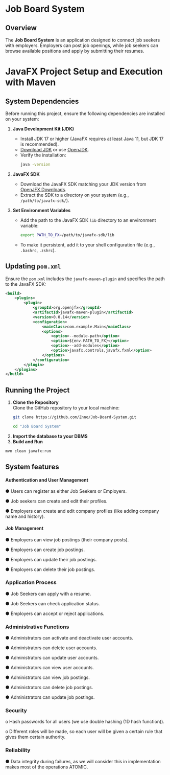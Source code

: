 # Job Board System

## Overview  
The **Job Board System** is an application designed to connect job seekers with employers. Employers can post job openings, while job seekers can browse available positions and apply by submitting their resumes.

# JavaFX Project Setup and Execution with Maven

## System Dependencies

Before running this project, ensure the following dependencies are installed on your system:

1. **Java Development Kit (JDK)**  
   - Install JDK 17 or higher (JavaFX requires at least Java 11, but JDK 17 is recommended).  
   - [Download JDK](https://www.oracle.com/java/technologies/javase-downloads.html) or use [OpenJDK](https://adoptopenjdk.net/).  
   - Verify the installation:  
     ```bash
     java -version
     ```

2. **JavaFX SDK**  
   - Download the JavaFX SDK matching your JDK version from [OpenJFX Downloads](https://openjfx.io/).  
   - Extract the SDK to a directory on your system (e.g., `/path/to/javafx-sdk/`).

3. **Set Environment Variables**  
   - Add the path to the JavaFX SDK `lib` directory to an environment variable:  
     ```bash
     export PATH_TO_FX=/path/to/javafx-sdk/lib
     ```
   - To make it persistent, add it to your shell configuration file (e.g., `.bashrc`, `.zshrc`).

## Updating `pom.xml`

Ensure the `pom.xml` includes the `javafx-maven-plugin` and specifies the path to the JavaFX SDK:

```xml
<build>
    <plugins>
        <plugin>
            <groupId>org.openjfx</groupId>
            <artifactId>javafx-maven-plugin</artifactId>
            <version>0.0.14</version>
            <configuration>
                <mainClass>com.example.Main</mainClass>
                <options>
                    <option>--module-path</option>
                    <option>${env.PATH_TO_FX}</option>
                    <option>--add-modules</option>
                    <option>javafx.controls,javafx.fxml</option>
                </options>
            </configuration>
        </plugin>
    </plugins>
</build>
```
## Running the Project

1. **Clone the Repository**  
   Clone the GitHub repository to your local machine:  
   ```bash
   git clone https://github.com/Znno/Job-Board-System.git
   ```
   ```bash
   cd "Job Board System"
2. **Import the database to your DBMS**
3. **Build and Run**  
  ```bash
  mvn clean javafx:run
```
## System features
#### Authentication and User Management
● Users can register as either Job Seekers or Employers. 

● Job seekers can create and edit their profiles. 

● Employers can create and edit company profiles (like adding company name and history).

#### Job Management
● Employers can view job postings (their company posts).

● Employers can create job postings.

● Employers can update their job postings.

● Employers can delete their job postings.

### Application Process
● Job Seekers can apply with a resume.

● Job Seekers can check application status.

● Employers can accept or reject applications.

### Administrative Functions
● Administrators can activate and deactivate user accounts.

● Administrators can delete user accounts.

● Administrators can update user accounts.

● Administrators can view user accounts.

● Administrators can view job postings.

● Administrators can delete job postings.

● Administrators can update job postings.

### Security
o Hash passwords for all users (we use double hashing (1D hash function)).

o Different roles will be made, so each user will be given a certain rule that gives them
certain authority.

### Reliability
● Data integrity during failures, as we will consider this in implementation makes most
of the operations ATOMIC.
 
